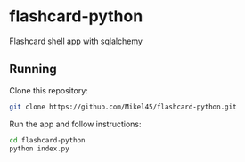 # flashcard-python
Flashcard shell app with sqlalchemy

## Running
Clone this repository:

```bash
git clone https://github.com/Mikel45/flashcard-python.git
```

Run the app and follow instructions:
```bash
cd flashcard-python
python index.py
```
